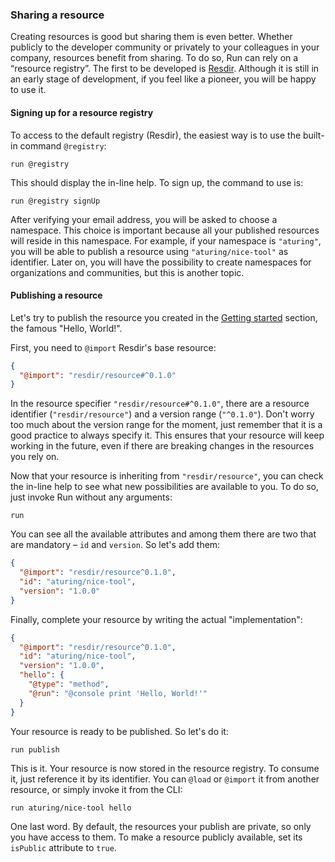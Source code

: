 ### Sharing a resource

Creating resources is good but sharing them is even better. Whether publicly to the developer community or privately to your colleagues in your company, resources benefit from sharing. To do so, Run can rely on a “resource registry”. The first to be developed is [Resdir](${RESDIR_WEBSITE_URL}). Although it is still in an early stage of development, if you feel like a pioneer, you will be happy to use it.

#### Signing up for a resource registry

To access to the default registry (Resdir), the easiest way is to use the built-in command `@registry`:

```shell
run @registry
```

This should display the in-line help. To sign up, the command to use is:

```shell
run @registry signUp
```

After verifying your email address, you will be asked to choose a namespace. This choice is important because all your published resources will reside in this namespace. For example, if your namespace is `"aturing"`, you will be able to publish a resource using `"aturing/nice-tool"` as identifier. Later on, you will have the possibility to create namespaces for organizations and communities, but this is another topic.

#### Publishing a resource

Let's try to publish the resource you created in the [Getting started](/docs/introduction/getting-started) section, the famous "Hello, World!".

First, you need to `@import` Resdir's base resource:

```json
{
  "@import": "resdir/resource#^0.1.0"
}
```

In the resource specifier `"resdir/resource#^0.1.0"`, there are a resource identifier (`"resdir/resource"`) and a version range (`"^0.1.0"`). Don't worry too much about the version range for the moment, just remember that it is a good practice to always specify it. This ensures that your resource will keep working in the future, even if there are breaking changes in the resources you rely on.

Now that your resource is inheriting from `"resdir/resource"`, you can check the in-line help to see what new possibilities are available to you. To do so, just invoke Run without any arguments:

```shell
run
```

You can see all the available attributes and among them there are two that are mandatory – `id` and `version`. So let's add them:

```json
{
  "@import": "resdir/resource^0.1.0",
  "id": "aturing/nice-tool",
  "version": "1.0.0"
}
```

Finally, complete your resource by writing the actual "implementation":

```json
{
  "@import": "resdir/resource^0.1.0",
  "id": "aturing/nice-tool",
  "version": "1.0.0",
  "hello": {
    "@type": "method",
    "@run": "@console print 'Hello, World!'"
  }
}
```

Your resource is ready to be published. So let's do it:

```shell
run publish
```

This is it. Your resource is now stored in the resource registry. To consume it, just reference it by its identifier. You can `@load` or `@import` it from another resource, or simply invoke it from the CLI:

```shell
run aturing/nice-tool hello
```

One last word. By default, the resources your publish are private, so only you have access to them. To make a resource publicly available, set its `isPublic` attribute to `true`.
